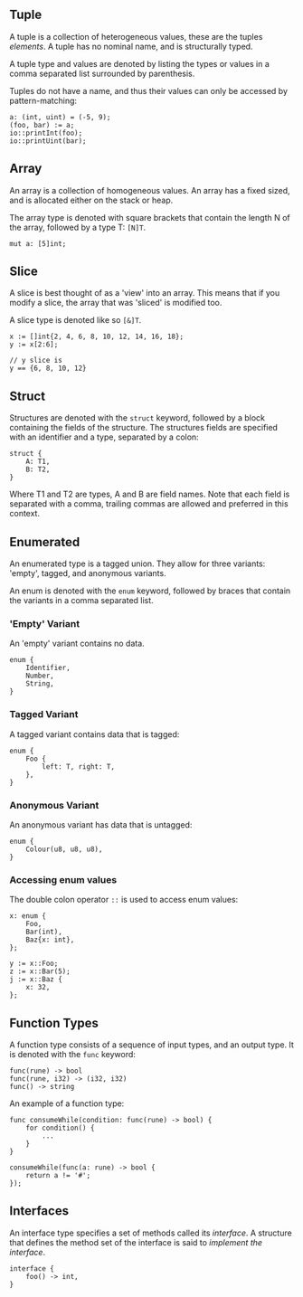 ## Tuple
A tuple is a collection of heterogeneous values, these are the tuples _elements_. A tuple has no nominal name, and is structurally typed.

A tuple type and values are denoted by listing the types or values in a comma separated list surrounded by parenthesis.

Tuples do not have a name, and thus their values can only be accessed by pattern-matching:

	a: (int, uint) = (-5, 9);
	(foo, bar) := a;
	io::printInt(foo);
	io::printUint(bar);

## Array
An array is a collection of homogeneous values. An array has a fixed sized, and is allocated either on the stack or heap.

The array type is denoted with square brackets that contain the length N of the array, followed by a type T: `[N]T`.

	mut a: [5]int;

## Slice
A slice is best thought of as a 'view' into an array. This means that if you modify a slice, the array that was 'sliced' is modified too.

A slice type is denoted like so `[&]T`.

	x := []int{2, 4, 6, 8, 10, 12, 14, 16, 18};
	y := x[2:6];

	// y slice is
	y == {6, 8, 10, 12}

## Struct
Structures are denoted with the `struct` keyword, followed by a block containing the fields of the structure. The structures fields are specified with an identifier and a type, separated by a colon:
	
	struct {
		A: T1,
		B: T2,
	}

Where T1 and T2 are types, A and B are field names. Note that each field is separated with a comma, trailing commas are allowed and preferred in this context.

## Enumerated
An enumerated type is a tagged union. They allow for three variants: 'empty', tagged, and anonymous variants.

An enum is denoted with the `enum` keyword, followed by braces that contain the variants in a comma separated list.

### 'Empty' Variant
An 'empty' variant contains no data.

	enum {
		Identifier,
		Number,
		String,
	}

### Tagged Variant
A tagged variant contains data that is tagged:

	enum {
		Foo {
			left: T, right: T,
		},
	}

### Anonymous Variant
An anonymous variant has data that is untagged:

	enum {
		Colour(u8, u8, u8),
	}

### Accessing enum values
The double colon operator `::` is used to access enum values:

	x: enum {
		Foo,
		Bar(int),
		Baz{x: int},
	};

	y := x::Foo;
	z := x::Bar(5);
	j := x::Baz {
		x: 32,
	};

## Function Types
A function type consists of a sequence of input types, and an output type. It is denoted with the `func` keyword:

	func(rune) -> bool
	func(rune, i32) -> (i32, i32)
	func() -> string

An example of a function type:

	func consumeWhile(condition: func(rune) -> bool) {
		for condition() {
			...
		}
	}

	consumeWhile(func(a: rune) -> bool {
		return a != '#';
	});

## Interfaces
An interface type specifies a set of methods called its _interface_. A structure that defines the method set of the interface is said to _implement the interface_.

	interface {
		foo() -> int,
	}
